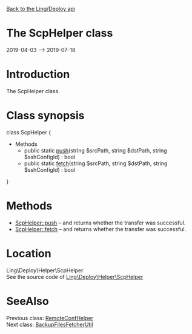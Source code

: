 [Back to the Ling/Deploy api](https://github.com/lingtalfi/Deploy/blob/master/doc/api/Ling/Deploy.md)



The ScpHelper class
================
2019-04-03 --> 2019-07-18






Introduction
============

The ScpHelper class.



Class synopsis
==============


class <span class="pl-k">ScpHelper</span>  {

- Methods
    - public static [push](https://github.com/lingtalfi/Deploy/blob/master/doc/api/Ling/Deploy/Helper/ScpHelper/push.md)(string $srcPath, string $dstPath, string $sshConfigId) : bool
    - public static [fetch](https://github.com/lingtalfi/Deploy/blob/master/doc/api/Ling/Deploy/Helper/ScpHelper/fetch.md)(string $srcPath, string $dstPath, string $sshConfigId) : bool

}






Methods
==============

- [ScpHelper::push](https://github.com/lingtalfi/Deploy/blob/master/doc/api/Ling/Deploy/Helper/ScpHelper/push.md) &ndash; and returns whether the transfer was successful.
- [ScpHelper::fetch](https://github.com/lingtalfi/Deploy/blob/master/doc/api/Ling/Deploy/Helper/ScpHelper/fetch.md) &ndash; and returns whether the transfer was successful.





Location
=============
Ling\Deploy\Helper\ScpHelper<br>
See the source code of [Ling\Deploy\Helper\ScpHelper](https://github.com/lingtalfi/Deploy/blob/master/Helper/ScpHelper.php)



SeeAlso
==============
Previous class: [RemoteConfHelper](https://github.com/lingtalfi/Deploy/blob/master/doc/api/Ling/Deploy/Helper/RemoteConfHelper.md)<br>Next class: [BackupFilesFetcherUtil](https://github.com/lingtalfi/Deploy/blob/master/doc/api/Ling/Deploy/Util/BackupFilesFetcherUtil.md)<br>
